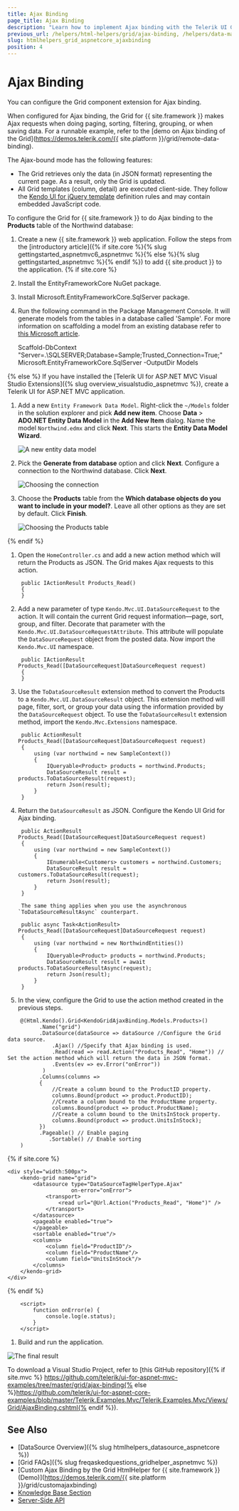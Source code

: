 ```yaml
---
title: Ajax Binding
page_title: Ajax Binding
description: "Learn how to implement Ajax binding with the Telerik UI Grid component for {{ site.framework }}."
previous_url: /helpers/html-helpers/grid/ajax-binding, /helpers/data-management/grid/binding/ajax-binding
slug: htmlhelpers_grid_aspnetcore_ajaxbinding
position: 4
---
```


# Ajax Binding

You can configure the Grid component extension for Ajax binding.

When configured for Ajax binding, the Grid for {{ site.framework }} makes Ajax requests when doing paging, sorting, filtering, grouping, or when saving data. For a runnable example, refer to the [demo on Ajax binding of the Grid](https://demos.telerik.com/{{ site.platform }}/grid/remote-data-binding).  

The Ajax-bound mode has the following features:
- The Grid retrieves only the data (in JSON format) representing the current page. As a result, only the Grid is updated.
- All Grid templates (column, detail) are executed client-side. They follow the [Kendo UI for jQuery template](https://docs.telerik.com/kendo-ui/framework/templates/overview) definition rules and may contain embedded JavaScript code.

To configure the Grid for {{ site.framework }} to do Ajax binding to the **Products** table of the Northwind database:

1. Create a new {{ site.framework }} web application. Follow the steps from the [introductory article]({% if site.core %}{% slug gettingstarted_aspnetmvc6_aspnetmvc %}{% else %}{% slug gettingstarted_aspnetmvc %}{% endif %}) to add {{ site.product }} to the application. 
{% if site.core %}
1. Install the EntityFrameworkCore NuGet package.
1. Install Microsoft.EntityFrameworkCore.SqlServer package.
1. Run the following command in the Package Management Console. It will generate models from the tables in a database called 'Sample'. For more information on scaffolding a model from an existing database refer to [this Microsoft article](https://docs.microsoft.com/en-us/ef/core/get-started/aspnetcore/existing-db#reverse-engineer-your-model).

    Scaffold-DbContext "Server=.\SQLSERVER;Database=Sample;Trusted_Connection=True;" Microsoft.EntityFrameworkCore.SqlServer -OutputDir Models
    
{% else %}
 If you have installed the [Telerik UI for ASP.NET MVC Visual Studio Extensions]({% slug overview_visualstudio_aspnetmvc %}), create a Telerik UI for ASP.NET MVC application. 

 1. Add a new `Entity Framework Data Model`. Right-click the `~/Models` folder in the solution explorer and pick **Add new item**. Choose **Data** > **ADO.NET Entity Data Model** in the **Add New Item** dialog. Name the model `Northwind.edmx` and click **Next**. This starts the **Entity Data Model Wizard**.

    ![A new entity data model](../images/grid-entity-data-model.png)

1.  Pick the **Generate from database** option and click **Next**. Configure a connection to the Northwind database. Click **Next**.

    ![Choosing the connection](../images/grid-entity-data-model.png)

1. Choose the **Products** table from the **Which database objects do you want to include in your model?**. Leave all other options as they are set by default. Click **Finish**.

    ![Choosing the Products table](../images/grid-database-objects.png)

{% endif %}

1. Open the `HomeController.cs` and add a new action method which will return the Products as JSON. The Grid makes Ajax requests to this action.

        public IActionResult Products_Read()
        {
        }

1. Add a new parameter of type `Kendo.Mvc.UI.DataSourceRequest` to the action. It will contain the current Grid request information&mdash;page, sort, group, and filter. Decorate that parameter with the `Kendo.Mvc.UI.DataSourceRequestAttribute`. This attribute will populate the `DataSourceRequest` object from the posted data. Now import the `Kendo.Mvc.UI` namespace.

        public IActionResult Products_Read([DataSourceRequest]DataSourceRequest request)
        {
        }

1. Use the `ToDataSourceResult` extension method to convert the Products to a `Kendo.Mvc.UI.DataSourceResult` object. This extension method will page, filter, sort, or group your data using the information provided by the `DataSourceRequest` object. To use the `ToDataSourceResult` extension method, import the `Kendo.Mvc.Extensions` namespace.

        public ActionResult Products_Read([DataSourceRequest]DataSourceRequest request)
        {
            using (var northwind = new SampleContext())
            {
                IQueryable<Product> products = northwind.Products;
                DataSourceResult result = products.ToDataSourceResult(request);
                return Json(result);
            }
        }

1. Return the `DataSourceResult` as JSON. Configure the Kendo UI Grid for Ajax binding.

        public ActionResult Products_Read([DataSourceRequest]DataSourceRequest request)
        {
            using (var northwind = new SampleContext())
            {
                IEnumerable<Customers> customers = northwind.Customers;
                DataSourceResult result = customers.ToDataSourceResult(request);
                return Json(result);
            }
        }

        The same thing applies when you use the asynchronous `ToDataSourceResultAsync` counterpart.

        public async Task<ActionResult> Products_Read([DataSourceRequest]DataSourceRequest request)
        {
            using (var northwind = new NorthwindEntities())
            {
                IQueryable<Product> products = northwind.Products;
                DataSourceResult result = await products.ToDataSourceResultAsync(request);
                return Json(result);
            }
        }

1. In the view, configure the Grid to use the action method created in the previous steps.

```HtmlHelper
    @(Html.Kendo().Grid<KendoGridAjaxBinding.Models.Products>()
          .Name("grid")
          .DataSource(dataSource => dataSource //Configure the Grid data source.
              .Ajax() //Specify that Ajax binding is used.
              .Read(read => read.Action("Products_Read", "Home")) // Set the action method which will return the data in JSON format.
              .Events(ev => ev.Error("onError"))
           )
          .Columns(columns =>
          {
              //Create a column bound to the ProductID property.
              columns.Bound(product => product.ProductID);
              //Create a column bound to the ProductName property.
              columns.Bound(product => product.ProductName);
              //Create a column bound to the UnitsInStock property.
              columns.Bound(product => product.UnitsInStock);
          })
          .Pageable() // Enable paging
             .Sortable() // Enable sorting
    )
```
{% if site.core %}
```TagHelper
<div style="width:500px">
    <kendo-grid name="grid">
        <datasource type="DataSourceTagHelperType.Ajax"
                    on-error="onError">
            <transport>
                <read url="@Url.Action("Products_Read", "Home")" />
            </transport>
        </datasource>
        <pageable enabled="true">
        </pageable>
        <sortable enabled="true"/>
        <columns>
            <column field="ProductID"/>
            <column field="ProductName"/>
            <column field="UnitsInStock"/>
        </columns>
    </kendo-grid>
</div>
```
{% endif %}
```script
    <script>
        function onError(e) {
            console.log(e.status);
        }
    </script>
```

1. Build and run the application.

![The final result](../images/grid-bound-grid.png)

To download a Visual Studio Project, refer to [this GitHub repository]({% if site.mvc %} https://github.com/telerik/ui-for-aspnet-mvc-examples/tree/master/grid/ajax-binding{% else %}https://github.com/telerik/ui-for-aspnet-core-examples/blob/master/Telerik.Examples.Mvc/Telerik.Examples.Mvc/Views/Grid/AjaxBinding.cshtml{% endif %}).


## See Also

* [DataSource Overview]({% slug htmlhelpers_datasource_aspnetcore %})
* [Grid FAQs]({% slug freqaskedquestions_gridhelper_aspnetmvc %})
* [Custom Ajax Binding by the Grid HtmlHelper for {{ site.framework }} (Demo)](https://demos.telerik.com/{{ site.platform }}/grid/customajaxbinding)
* [Knowledge Base Section](/knowledge-base)
* [Server-Side API](/api/grid)
